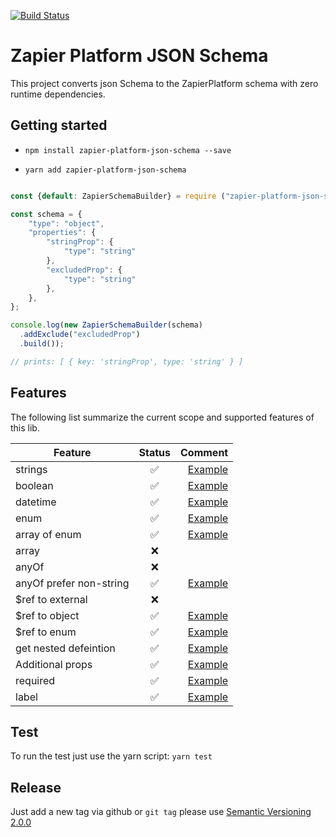 [![Build Status](https://travis-ci.org/B-Stefan/zapier-platform-json-schema.svg?branch=master)](https://travis-ci.org/B-Stefan/zapier-platform-json-schema)
# Zapier Platform JSON Schema

This project converts json Schema to the ZapierPlatform schema with zero runtime dependencies.

## Getting started

* `npm install zapier-platform-json-schema --save`

* `yarn add zapier-platform-json-schema`

```javascript

const {default: ZapierSchemaBuilder} = require ("zapier-platform-json-schema");

const schema = {
    "type": "object",
    "properties": {
        "stringProp": {
            "type": "string"
        },
        "excludedProp": {
            "type": "string"
        },
    },
};

console.log(new ZapierSchemaBuilder(schema)
  .addExclude("excludedProp")
  .build());

// prints: [ { key: 'stringProp', type: 'string' } ]

```

## Features
The following list summarize the current scope and supported features of this lib.

| Feature       | Status        | Comment|
| ------------- |:-------------:| -----:|
| strings       | ✅ | [Example](./__tests__/ZapierSchemaGenerator.spec.ts#L10) |
| boolean       | ✅ | [Example](./__tests__/ZapierSchemaGenerator.spec.ts#L10) |
| datetime      | ✅ | [Example](./__tests__/ZapierSchemaGenerator.spec.ts#L10) |
| enum          | ✅ | [Example](./__tests__/ZapierSchemaGenerator.spec.ts#L10) |
| array of enum | ✅ | [Example](./__tests__/ZapierSchemaGenerator.spec.ts#L10) |
| array         | ❌ |   |
| anyOf         | ❌ |   |
| anyOf prefer non-string        | ✅ |  [Example](./__tests__/ZapierSchemaGenerator.spec.ts#L10)  |
| $ref to external| ❌ |     |
| $ref to object| ✅ |    [Example](./__tests__/ZapierSchemaGenerator.spec.ts#L64) |
| $ref to enum  | ✅ |    [Example](./__tests__/ZapierSchemaGenerator.spec.ts#L64) |
| get nested defeintion  |  ✅  |  [Example](./__integration__/example-builder-options/ExampleBuilderOptions.spec.ts#L16) |
| Additional props  |   ✅   |  [Example](./__integration__/example-builder-options/ExampleBuilderOptions.spec.ts#L25)  |
| required      | ✅ | [Example](./__integration__/example-builder-options/ExampleBuilderOptions.spec.ts#L25) |
| label         | ✅ | [Example](./__integration__/example-builder-options/ExampleBuilderOptions.spec.ts#L25) |


## Test
To run the test just use the yarn script:
`yarn test`

## Release
Just add a new tag via github or `git tag` please use [Semantic Versioning 2.0.0](https://semver.org/#semantic-versioning-200)

